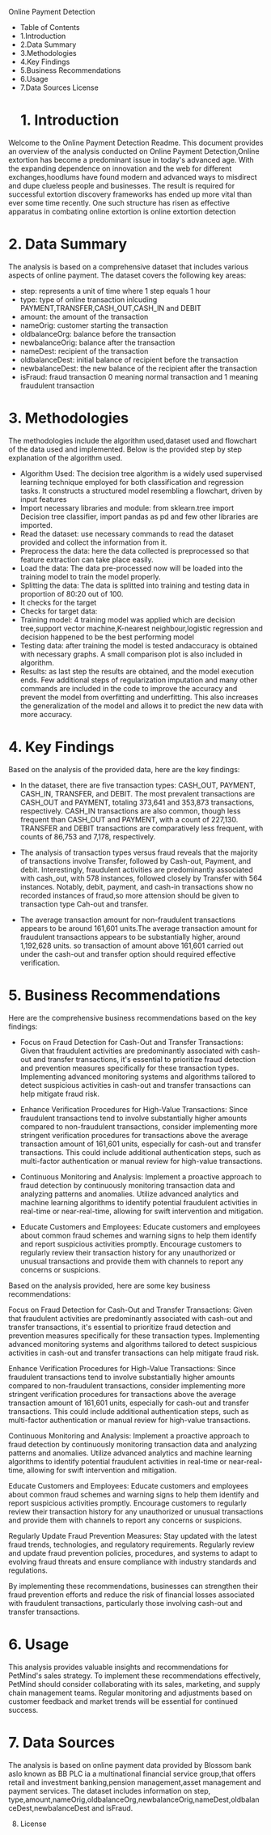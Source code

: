 Online Payment Detection
- Table of Contents
- 1.Introduction
- 2.Data Summary
- 3.Methodologies
- 4.Key Findings
- 5.Business Recommendations
- 6.Usage
- 7.Data Sources
License
  # 1. Introduction
Welcome to the Online Payment Detection Readme. This document provides an overview of the analysis conducted on Online Payment Detection,Online extortion has become a predominant issue in today's advanced age. With the expanding dependence on innovation and the web for different exchanges,hoodlums have found modern and advanced ways to misdirect and dupe clueless people and businesses. The result is required for successful extortion discovery frameworks has ended up more vital than ever some time recently. One such structure has risen as effective apparatus in combating online extortion is online extortion detection
# 2. Data Summary
The analysis is based on a comprehensive dataset that includes various aspects of online payment. The dataset covers the following key areas:

- step: represents a unit of time where 1 step equals 1 hour 
- type: type of online transaction inlcuding PAYMENT,TRANSFER,CASH_OUT,CASH_IN and DEBIT
- amount: the amount of the transaction 
- nameOrig: customer starting the transaction 
- oldbalanceOrg: balance before the transaction 
- newbalanceOrig: balance after the transaction 
- nameDest: recipient of the transaction 
- oldbalanceDest: initial balance of recipient before the transaction 
- newbalanceDest: the new balance of the recipient after the transaction 
- isFraud: fraud transaction 0 meaning normal transaction and 1 meaning fraudulent transaction
# 3. Methodologies
The methodologies include the algorithm used,dataset used and flowchart of the data used and implemented. Below is the provided step by step explanation of the algorithm used.
- Algorithm Used: The decision tree algorithm is a widely used supervised learning technique employed for both classification and regression tasks. It constructs a
structured model resembling a flowchart, driven by input features
- Import necessary libraries and module: from sklearn.tree import Decision tree classifier, import pandas as pd and few other libraries are imported.
- Read the dataset: use necessary commands to read the dataset provided and collect the information from it.
- Preprocess the data: here the data collected is preprocessed so that feature extraction can take place easily.
- Load the data: The data pre-processed now will be loaded into the training model to train the model properly.
- Splitting the data: The data is splitted into training and testing data in proportion of 80:20 out of 100.
- It checks for the target
- Checks for target data: 
- Training model: 4 training model was applied which are decision tree,support vector machine,K-nearest neighbour,logistic regression and decision happened to be the best performing model
- Testing data: after training the model is tested andaccuracy is obtained with necessary graphs. A small comparison plot is also included in algorithm.
- Results: as last step the results are obtained, and the model execution ends. Few additional steps of regularization imputation and many other commands are included in the code to improve the accuracy and prevent the model from overfitting and underfitting. This also increases the generalization of the model and allows it to predict the new data with more accuracy.
# 4. Key Findings
Based on the analysis of the provided data, here are the key findings:

- In the dataset, there are five transaction types: CASH_OUT, PAYMENT, CASH_IN, TRANSFER, and DEBIT. The most prevalent transactions are CASH_OUT and PAYMENT, totaling 373,641 and 353,873 transactions, respectively. CASH_IN transactions are also common, though less frequent than CASH_OUT and PAYMENT, with a count of 227,130. TRANSFER and DEBIT transactions are comparatively less frequent, with counts of 86,753 and 7,178, respectively.

- The analysis of transaction types versus fraud reveals that the majority of transactions involve Transfer, followed by Cash-out, Payment, and debit. Interestingly, fraudulent activities are predominantly associated with cash_out, with 578 instances, followed closely by Transfer with 564 instances. Notably, debit, payment, and cash-in transactions show no recorded instances of fraud,so more attension should be given to transaction type Cah-out and transfer.

- The average transaction amount for non-fraudulent transactions appears to be around 161,601 units.The average transaction amount for fraudulent transactions appears to be substantially higher, around 1,192,628 units. so transaction of amount above 161,601 carried out under the cash-out and transfer option should required effective verification.


# 5. Business Recommendations
Here are the comprehensive business recommendations based on the key findings:

- Focus on Fraud Detection for Cash-Out and Transfer Transactions: Given that fraudulent activities are predominantly associated with cash-out and transfer transactions, it's essential to prioritize fraud detection and prevention measures specifically for these transaction types. Implementing advanced monitoring systems and algorithms tailored to detect suspicious activities in cash-out and transfer transactions can help mitigate fraud risk.


- Enhance Verification Procedures for High-Value Transactions: Since fraudulent transactions tend to involve substantially higher amounts compared to non-fraudulent transactions, consider implementing more stringent verification procedures for transactions above the average transaction amount of 161,601 units, especially for cash-out and transfer transactions. This could include additional authentication steps, such as multi-factor authentication or manual review for high-value transactions.

- Continuous Monitoring and Analysis: Implement a proactive approach to fraud detection by continuously monitoring transaction data and analyzing patterns and anomalies. Utilize advanced analytics and machine learning algorithms to identify potential fraudulent activities in real-time or near-real-time, allowing for swift intervention and mitigation.

- Educate Customers and Employees: Educate customers and employees about common fraud schemes and warning signs to help them identify and report suspicious activities promptly. Encourage customers to regularly review their transaction history for any unauthorized or unusual transactions and provide them with channels to report any concerns or suspicions.

Based on the analysis provided, here are some key business recommendations:

Focus on Fraud Detection for Cash-Out and Transfer Transactions: Given that fraudulent activities are predominantly associated with cash-out and transfer transactions, it's essential to prioritize fraud detection and prevention measures specifically for these transaction types. Implementing advanced monitoring systems and algorithms tailored to detect suspicious activities in cash-out and transfer transactions can help mitigate fraud risk.

Enhance Verification Procedures for High-Value Transactions: Since fraudulent transactions tend to involve substantially higher amounts compared to non-fraudulent transactions, consider implementing more stringent verification procedures for transactions above the average transaction amount of 161,601 units, especially for cash-out and transfer transactions. This could include additional authentication steps, such as multi-factor authentication or manual review for high-value transactions.

Continuous Monitoring and Analysis: Implement a proactive approach to fraud detection by continuously monitoring transaction data and analyzing patterns and anomalies. Utilize advanced analytics and machine learning algorithms to identify potential fraudulent activities in real-time or near-real-time, allowing for swift intervention and mitigation.

Educate Customers and Employees: Educate customers and employees about common fraud schemes and warning signs to help them identify and report suspicious activities promptly. Encourage customers to regularly review their transaction history for any unauthorized or unusual transactions and provide them with channels to report any concerns or suspicions.

Regularly Update Fraud Prevention Measures: Stay updated with the latest fraud trends, technologies, and regulatory requirements. Regularly review and update fraud prevention policies, procedures, and systems to adapt to evolving fraud threats and ensure compliance with industry standards and regulations.

By implementing these recommendations, businesses can strengthen their fraud prevention efforts and reduce the risk of financial losses associated with fraudulent transactions, particularly those involving cash-out and transfer transactions.
# 6. Usage
This analysis provides valuable insights and recommendations for PetMind's sales strategy. To implement these recommendations effectively, PetMind should consider collaborating with its sales, marketing, and supply chain management teams. Regular monitoring and adjustments based on customer feedback and market trends will be essential for continued success.

# 7. Data Sources
The analysis is based on online payment data provided by Blossom bank aslo known as BB PLC ia a multinational financial service group,that offers retail and investment banking,pension management,asset management and payment services. The dataset includes information on step, type,amount,nameOrig,oldbalanceOrg,newbalanceOrig,nameDest,oldbalanceDest,newbalanceDest and isFraud.

8. License 
